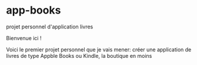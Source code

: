 # app-books
projet personnel d'application livres

Bienvenue ici !

Voici le premier projet personnel que je vais mener: créer une application de livres de type Appble Books ou Kindle, la boutique en moins
